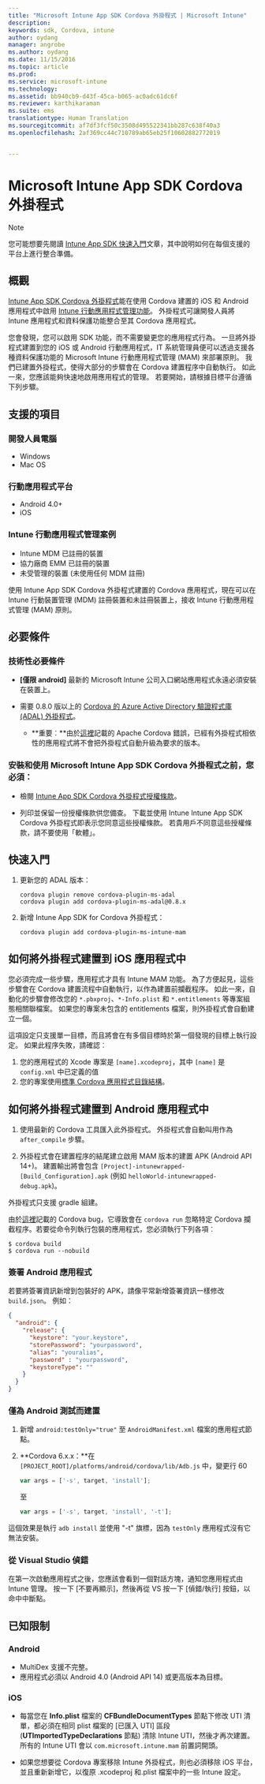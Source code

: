 ```yaml
---
title: "Microsoft Intune App SDK Cordova 外掛程式 | Microsoft Intune"
description: 
keywords: sdk, Cordova, intune
author: oydang
manager: angrobe
ms.author: oydang
ms.date: 11/15/2016
ms.topic: article
ms.prod: 
ms.service: microsoft-intune
ms.technology: 
ms.assetid: bb940cb9-d43f-45ca-b065-ac0adc61dc6f
ms.reviewer: karthikaraman
ms.suite: ems
translationtype: Human Translation
ms.sourcegitcommit: af7df3fcf50c3508d495522341bb287c638f40a3
ms.openlocfilehash: 2af369cc44c710789ab65eb25f10602882772019


---
```

# ﻿<a name="microsoft-intune-app-sdk-cordova-plugin"></a>Microsoft Intune App SDK Cordova 外掛程式

> [!NOTE]
> 您可能想要先閱讀 [Intune App SDK 快速入門](intune-app-sdk-get-started.md)文章，其中說明如何在每個支援的平台上進行整合準備。


## <a name="overview"></a>概觀

[Intune App SDK Cordova 外掛程式](https://github.com/msintuneappsdk/cordova-plugin-ms-intune-mam)能在使用 Cordova 建置的 iOS 和 Android 應用程式中啟用 [Intune 行動應用程式管理功能](/intune/deploy-use/protect-app-data-using-mobile-app-management-policies-with-microsoft-intune)。 外掛程式可讓開發人員將 Intune 應用程式和資料保護功能整合至其 Cordova 應用程式。

您會發現，您可以啟用 SDK 功能，而不需要變更您的應用程式行為。 一旦將外掛程式建置到您的 iOS 或 Android 行動應用程式，IT 系統管理員便可以透過支援各種資料保護功能的 Microsoft Intune 行動應用程式管理 (MAM) 來部署原則。 我們已建置外掛程式，使得大部分的步驟會在 Cordova 建置程序中自動執行。 如此一來，您應該能夠快速地啟用應用程式的管理。 若要開始，請根據目標平台遵循下列步驟。




## <a name="whats-supported"></a>支援的項目

### <a name="developer-machines"></a>開發人員電腦
* Windows
* Mac OS


### <a name="mobile-app-platforms"></a>行動應用程式平台
* Android 4.0+
* iOS

### <a name="intune-mobile-application-management-scenarios"></a>Intune 行動應用程式管理案例

* Intune MDM 已註冊的裝置
* 協力廠商 EMM 已註冊的裝置
* 未受管理的裝置 (未使用任何 MDM 註冊)

使用 Intune App SDK Cordova 外掛程式建置的 Cordova 應用程式，現在可以在 Intune 行動裝置管理 (MDM) 註冊裝置和未註冊裝置上，接收 Intune 行動應用程式管理 (MAM) 原則。



## <a name="prerequisites"></a>必要條件

### <a name="technical-prerequisites"></a>技術性必要條件

* **[僅限 android]** 最新的 Microsoft Intune 公司入口網站應用程式永遠必須安裝在裝置上。


* 需要 0.8.0 版以上的 [Cordova 的 Azure Active Directory 驗證程式庫 (ADAL) 外掛程式](https://github.com/AzureAD/azure-activedirectory-library-for-cordova)。
  * **重要︰**由於[這裡](https://issues.apache.org/jira/browse/CB-6227?jql=text%20~%20%22plugin%20dependency%22)記載的 Apache Cordova 錯誤，已經有外掛程式相依性的應用程式將不會把外掛程式自動升級為要求的版本。


### <a name="before-you-install-and-use-microsoft-intune-app-sdk-cordova-plugin-you-must"></a>安裝和使用 Microsoft Intune App SDK Cordova 外掛程式之前，您**必須**：

* 檢閱 [Intune App SDK Cordova 外掛程式授權條款](https://github.com/msintuneappsdk/cordova-plugin-ms-intune-mam/blob/master/Intune_App_SDK_Cordova_plugin_RTM_license.pdf)。

* 列印並保留一份授權條款供您備查。 下載並使用 Intune Intune App SDK Cordova 外掛程式即表示您同意這些授權條款。  若貴用戶不同意這些授權條款，請不要使用「軟體」。


## <a name="quick-start"></a>快速入門

1. 更新您的 ADAL 版本︰

    ```
    cordova plugin remove cordova-plugin-ms-adal
    cordova plugin add cordova-plugin-ms-adal@0.8.x
    ```

2. 新增 Intune App SDK for Cordova 外掛程式：

    ```
    cordova plugin add cordova-plugin-ms-intune-mam
    ```

## <a name="how-to-build-the-plugin-into-your-ios-app"></a>如何將外掛程式建置到 iOS 應用程式中

您必須完成一些步驟，應用程式才具有 Intune MAM 功能。 為了方便起見，這些步驟會在 Cordova 建置流程中自動執行，以作為建置前攔截程序。 如此一來，自動化的步驟會修改您的 `*.pbxproj`、`*-Info.plist` 和 `*.entitlements` 等專案組態相關聯檔案。 如果您的專案未包含的 entitlements 檔案，則外掛程式會自動建立一個。

這項設定只支援單一目標，而且將會在有多個目標時於第一個發現的目標上執行設定。 如果此程序失敗，請確認︰

1. 您的應用程式的 Xcode 專案是 `[name].xcodeproj`，其中 `[name]` 是 `config.xml` 中已定義的值
2. 您的專案使用[標準 Cordova 應用程式目錄結構](https://cordova.apache.org/docs/en/latest/reference/cordova-cli/index.html#directory-structure)。

## <a name="how-to-build-the-plugin-into-your-android-app"></a>如何將外掛程式建置到 Android 應用程式中

1. 使用最新的 Cordova 工具匯入此外掛程式。 外掛程式會自動叫用作為 `after_compile` 步驟。

2. 外掛程式會在建置程序的結尾建立啟用 MAM 版本的建置 APK (Android API 14+)。 建置輸出將會包含 `[Project]-intunewrapped-[Build_Configuration].apk` (例如 `helloWorld-intunewrapped-debug.apk`)。

外掛程式只支援 gradle 組建。

由於[這裡](https://issues.apache.org/jira/browse/CB-9434)記載的 Cordova bug，它導致會在 `cordova run` 忽略特定 Cordova 攔截程序。若要從命令列執行包裝的應用程式，您必須執行下列各項︰

```
$ cordova build
$ cordova run --nobuild
```


### <a name="signing-your-android-app"></a>簽署 Android 應用程式
若要將簽署資訊新增到包裝好的 APK，請像平常新增簽署資訊一樣修改 `build.json`。 例如：
```json
{
  "android": {
    "release": {
      "keystore": "your.keystore",
      "storePassword": "yourpassword",
      "alias": "youralias",
      "password" : "yourpassword",
      "keystoreType": ""
    }
  }
}
```

### <a name="build-for-android-test-only"></a>僅為 Android 測試而建置

1. 新增 `android:testOnly="true"` 至 `AndroidManifest.xml` 檔案的應用程式節點。


2. **Cordova 6.x.x：**在 `[PROJECT_ROOT]/platforms/android/cordova/lib/Adb.js` 中，變更行 60

    ```javascript
    var args = ['-s', target, 'install'];
    ```
    至
    ```javascript
    var args = ['-s', target, 'install', '-t'];
    ```

這個效果是執行 `adb install` 並使用 "-t" 旗標，因為 `testOnly` 應用程式沒有它無法安裝。

### <a name="debugging-from-visual-studio"></a>從 Visual Studio 偵錯
在第一次啟動應用程式之後，您應該會看到一個對話方塊，通知您應用程式由 Intune 管理。 按一下 [不要再顯示]，然後再從 VS 按一下 [偵錯/執行] 按鈕，以命中中斷點。

## <a name="known-limitations"></a>已知限制
### <a name="android"></a>Android
* MultiDex 支援不完整。
* 應用程式必須以 Android 4.0 (Android API 14) 或更高版本為目標。

### <a name="ios"></a>iOS
* 每當您在 **Info.plist** 檔案的 **CFBundleDocumentTypes** 節點下修改 UTI 清單，都必須在相同 plist 檔案的 [已匯入 UTI] 區段 (**UTImportedTypeDeclarations** 節點) 清除 Intune UTI，然後才再次建置。 所有的 Intune UTI 會以 `com.microsoft.intune.mam` 前置詞開頭。

* 如果您想要從 Cordova 專案移除 Intune 外掛程式，則也必須移除 iOS 平台，並且重新新增它，以復原 .xcodeproj 和.plist 檔案中的一些 Intune 設定。



<!--HONumber=Nov16_HO4-->



